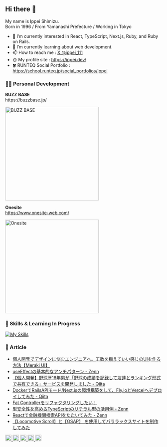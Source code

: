 ## Hi there 👋

My name is Ippei Shimizu.  
Born in 1996 / From Yamanashi Prefecture / Working in Tokyo

- 🔭 I’m currently interested in React, TypeScript, Next.js, Ruby, and Ruby on Rails.
- 🌱 I’m currently learning about web development.
- 📫 How to reach me : [X @ippei_111](https://twitter.com/ippei_111)
- 🌞 My profile site : https://ippei.dev/
- 🍀 RUNTEQ Social Portfolio : https://school.runteq.jp/social_portfolios/ippei

### 🧑‍💻 Personal Development

<strong>BUZZ BASE</strong>  
https://buzzbase.jp/  

<img src="https://buzzbase.jp/opengraph-image.png?55ff9c44125f3530" alt="BUZZ BASE" width="300" />

<strong>Onesite</strong>  
https://www.onesite-web.com/  

<img src="https://onesite-rouge.vercel.app/onesite-ogp.jpg" alt="Onesite" width="300" />

### 💫 Skills & Learning In Progress

[![My Skills](https://skillicons.dev/icons?i=html,css,scss,tailwind,js,react,ts,nextjs,jquery,ruby,rails,wordpress,docker,vscode,ai,ps)](https://skillicons.dev)

### 📝 Article

- [個人開発でデザインに悩むエンジニアへ。工数を抑えていい感じのUIを作る方法【Meraki UI】](https://zenn.dev/ippe/articles/1495eab44bde18)
- [useEffectの基本的なアンチパターン - Zenn](https://zenn.dev/ippe/articles/a53386986ff236)
- [【個人開発】野球歴16年男が「野球の成績を記録して友達とランキング形式で共有できる」サービスを開発しました - Qiita](https://qiita.com/ippei_jp/items/c3a10d7e3142723fae30)
- [DockerでRailsAPIモード/Next.jsの環境構築をして、Fly.ioとVercelへデプロイしてみた - Qiita](https://qiita.com/ippei_jp/items/1163a40a86d07fa691b2)
- [Fat Controllerをリファクタリングしたい！](https://zenn.dev/ippe/articles/a3c087389599c0)
- [型安全性を高めるTypeScriptのリテラル型の活用例 - Zenn](https://zenn.dev/ippe/articles/84ceb9c3c3c6a0)
- [Reactで金融機関検索APIをたたいてみた - Zenn](https://zenn.dev/ippe/articles/3e3a86d32b271a)
- [【Locomotive Scroll】と【GSAP】 を使用してパララックスサイトを制作してみた](https://www.onesite-web.com/blogs/locomotive-scroll-parallax)

<p align="left">
  <a href="http://qiita.com/ippei_jp">
    <img height="20" src="https://qiita-badge.apiapi.app/s/ippei_jp/contributions.svg" />
  </a>
  <a href="http://qiita.com/ippei_jp">
    <img height="20" src="https://qiita-badge.apiapi.app/s/ippei_jp/posts.svg" />
  </a>
  <a href="https://zenn.dev/ippe">
    <img height="20" src="https://badgen.org/img/zenn/ippe/likes?style=plastic" alt="Likes" />
  </a>
  <a href="https://zenn.dev/ippe">
    <img height="20" src="https://badgen.org/img/zenn/ippe/followers?style=plastic" alt="Followers" />
  </a>
  <a href="https://zenn.dev/ippe">
    <img height="20" src="https://badgen.org/img/zenn/ippe/articles?style=plastic" alt="Articles" />
  </a>
</p>
